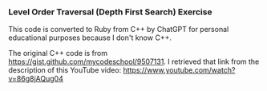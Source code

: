 ### Level Order Traversal (Depth First Search) Exercise

This code is converted to Ruby from C++ by ChatGPT for personal educational purposes because I don't know C++.

The original C++ code is from https://gist.github.com/mycodeschool/9507131. I retrieved that link from the description of this YouTube video: https://www.youtube.com/watch?v=86g8jAQug04
